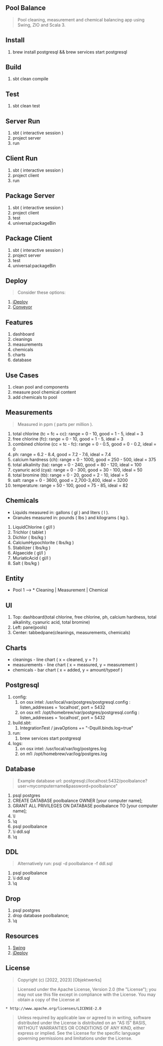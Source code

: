 Pool Balance
------------
>Pool cleaning, measurement and chemical balancing app using Swing, ZIO and Scala 3.

Install
-------
1. brew install postgresql && brew services start postgresql

Build
-----
1. sbt clean compile

Test
----
1. sbt clean test

Server Run
----------
1. sbt ( interactive session )
2. project server
3. run

Client Run
----------
1. sbt ( interactive session )
2. project client
3. run

Package Server
--------------
1. sbt ( interactive session )
2. project client
3. test
4. universal:packageBin

Package Client
--------------
1. sbt ( interactive session )
2. project server
3. test
4. universal:packageBin

Deploy
------
>Consider these options:
1. [jDeploy](https://www.npmjs.com/package/jdeploy)
2. [Conveyor](https://hydraulic.software/index.html)

Features
--------
1. dashboard
2. cleanings
3. measurements
4. chemicals
5. charts
6. database

Use Cases
---------
1. clean pool and components
2. measure pool chemical content
3. add chemicals to pool

Measurements
------------
>Measured in ppm ( parts per million ).
1. total chlorine (tc = fc + cc): range = 0 - 10, good = 1 - 5, ideal = 3
2. free chlorine (fc): range = 0 - 10, good = 1 - 5, ideal = 3
3. combined chlorine (cc = tc - fc): range = 0 - 0.5, good = 0 - 0.2, ideal = 0
4. ph: range = 6.2 - 8.4, good = 7.2 - 7.6, ideal = 7.4
5. calcium hardness (ch): range = 0 - 1000, good = 250 - 500, ideal = 375
6. total alkalinity (ta): range = 0 - 240, good = 80 - 120, ideal = 100
7. cyanuric acid (cya): range = 0 - 300, good = 30 - 100, ideal = 50
8. total bromine (tb): range = 0 - 20, good = 2 - 10, ideal = 5
9. salt: range = 0 - 3600, good = 2,700-3,400, ideal = 3200
10. temperature: range = 50 - 100, good = 75 - 85, ideal = 82

Chemicals
---------
* Liquids measured in: gallons ( gl ) and liters ( l ).
* Granules measured in: pounds ( lbs ) and kilograms ( kg ).
1. LiquidChlorine ( gl/l )
2. Trichlor ( tablet )
3. Dichlor ( lbs/kg )
4. CalciumHypochlorite ( lbs/kg )
5. Stabilizer ( lbs/kg )
6. Algaecide ( gl/l )
7. MuriaticAcid ( gl/l )
8. Salt ( lbs/kg )

Entity
------
* Pool 1 --> * Cleaning | Measurement | Chemical

UI
--
1. Top: dashboard(total chlorine, free chlorine, ph, calcium hardness, total alkalinity, cyanuric acid, total bromine)
2. Left: pane(pools)
3. Center: tabbedpane(cleanings, measurements, chemicals)

Charts
------
* cleanings - line chart ( x = cleaned, y = ? )
* measurements - line chart ( x = measured, y = measurement )
* chemicals - bar chart ( x = added, y = amount/typeof )

Postgresql
----------
1. config:
    1. on osx intel: /usr/local/var/postgres/postgresql.config : listen_addresses = ‘localhost’, port = 5432
    2. on osx m1: /opt/homebrew/var/postgres/postgresql.config : listen_addresses = ‘localhost’, port = 5432
2. build.sbt:
    1. IntegrationTest / javaOptions += "-Dquill.binds.log=true"
3. run:
    1. brew services start postgresql
4. logs:
    1. on osx intel: /usr/local/var/log/postgres.log
    2. on m1: /opt/homebrew/var/log/postgres.log

Database
--------
>Example database url: postgresql://localhost:5432/poolbalance?user=mycomputername&password=poolbalance"
1. psql postgres
2. CREATE DATABASE poolbalance OWNER [your computer name];
3. GRANT ALL PRIVILEGES ON DATABASE poolbalance TO [your computer name];
4. \l
5. \q
6. psql poolbalance
7. \i ddl.sql
8. \q

DDL
---
>Alternatively run: psql -d poolbalance -f ddl.sql
1. psql poolbalance
2. \i ddl.sql
3. \q

Drop
----
1. psql postgres
2. drop database poolbalance;
3. \q

Resources
---------
1. [Swing](http://www.java2s.com/Tutorials/Java/Java_Swing/index.htm)
4. [jDeploy](https://www.jdeploy.com/)

License
-------
> Copyright (c) [2022, 2023] [Objektwerks]

>Licensed under the Apache License, Version 2.0 (the "License");
you may not use this file except in compliance with the License.
You may obtain a copy of the License at

    * http://www.apache.org/licenses/LICENSE-2.0

>Unless required by applicable law or agreed to in writing, software
distributed under the License is distributed on an "AS IS" BASIS,
WITHOUT WARRANTIES OR CONDITIONS OF ANY KIND, either express or implied.
See the License for the specific language governing permissions and
limitations under the License.